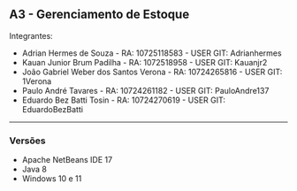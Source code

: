 A3 - Gerenciamento de Estoque  
---
Integrantes:
* Adrian Hermes de Souza - RA: 10725118583 - USER GIT: Adrianhermes
* Kauan Junior Brum Padilha - RA: 1072518958 - USER GIT: Kauanjr2
* João Gabriel Weber dos Santos Verona - RA: 10724265816 - USER GIT: 1Verona
* Paulo André Tavares - RA: 10724261182 - USER GIT: PauloAndre137
* Eduardo Bez Batti Tosin - RA: 10724270619 - USER GIT: EduardoBezBatti

---
### Versões
- Apache NetBeans IDE 17
- Java 8
- Windows 10 e 11
